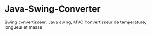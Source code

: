# Java-Swing-Converter
Swing convertisseur: Java swing, MVC
Convertisseur de temperature, longueur et masse
